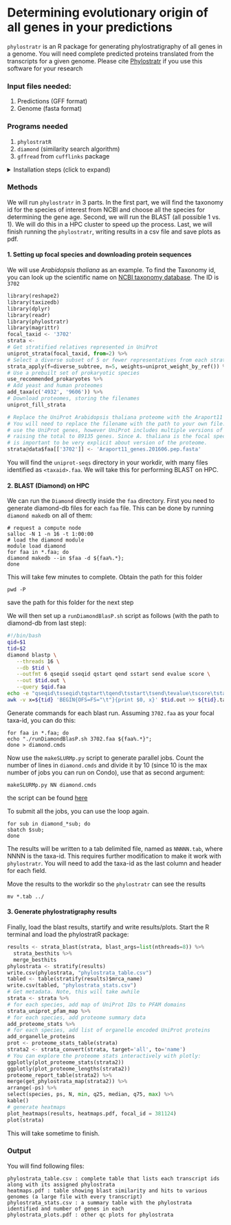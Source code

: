 #  Determining evolutionary origin of all genes in your predictions

`phylostratr` is an R package for generating phylostratigraphy of all genes in a genome. You will need complete predicted proteins translated from the transcripts for a given genome. Please cite [Phylostratr](https://www.biorxiv.org/content/early/2018/07/03/360164) if you use this software for your research

### Input files needed:

1. Predictions (GFF format)
2. Genome (fasta format)

### Programs needed

1. `phylostratR`
2. `diamond` (similarity search algorithm)
3. `gffread` from `cufflinks` package

<details>
  <summary>Installation steps (click to expand)</summary>

Following instructions will work on any `apt` based package manager systems such as Ubuntu or Mint. If you have any other system, you can use the `dockerfile` and run them as container (in the future).

```
# install R
sudo apt install r-base-core
# this may or may not be the latest version
# check R version
R --version
# if less than 3.4.2, continue with updating R
```

### Update R

First, you need to know what Ubuntu you are running. For that:
```
lsb_release -a
# note down the codename from the output, eg: artful
sudo su
echo "deb http://www.stats.bris.ac.uk/R/bin/linux/ubuntu artful/" >> /etc/apt/sources.list
apt-key adv --keyserver keyserver.ubuntu.com --recv-keys E084DAB9
apt-get update
apt-get upgrade
R --version
# check R version again to make sure you have the latest version
```
You can proceed, if you have the R version > 3.4.3

```
R version 3.4.4 (2018-03-15) -- "Someone to Lean On"
Copyright (C) 2018 The R Foundation for Statistical Computing
Platform: x86_64-pc-linux-gnu (64-bit)

R is free software and comes with ABSOLUTELY NO WARRANTY.
You are welcome to redistribute it under the terms of the
GNU General Public License versions 2 or 3.
For more information about these matters see
http://www.gnu.org/licenses/.
```

### Install dependencies

Again, since this is a apt based system, you can easily install them as follows:
```
sudo apt-get install virtualbox-guest-dkms
sudo apt-get install -y libcurl-dev
sudo apt-get install libssl-dev
sudo apt-get install libxml2-dev
```
For R packages, you need to first get to the R terminal

```
R
```
From there, install packages:
```
install.packages("curl")
install.packages("devtools")
# phylostratr
install_github("arendsee/phylostratr")
```

With this, you will be set to run `phylostratr` analysis.
</details>

### Methods


We will run `phylostratr` in 3 parts. In the first part, we will find the taxonomy id for the species of interest from NCBI and choose all the species for determining the gene age. Second, we will run the BLAST (all possible 1 vs. 1). We will do this in a HPC cluster to speed up the process. Last, we will finish running the `phylostratr`, writing results in a csv file and save plots as pdf.

#### 1. Setting up focal species and downloading protein sequences

We will use _Arabidopsis thaliana_ as an example. To find the Taxonomy id, you can look up the scientific name on [NCBI taxonomy database](https://www.ncbi.nlm.nih.gov/taxonomy). The ID is `3702`

```python
library(reshape2)
library(taxizedb)
library(dplyr)
library(readr)
library(phylostratr)
library(magrittr)
focal_taxid <- '3702'
strata <-
# Get stratified relatives represented in UniProt
uniprot_strata(focal_taxid, from=2) %>%
# Select a diverse subset of 5 or fewer representatives from each stratum.
strata_apply(f=diverse_subtree, n=5, weights=uniprot_weight_by_ref()) %>%
# Use a prebuilt set of prokaryotic species
use_recommended_prokaryotes %>%
# Add yeast and human proteomes
add_taxa(c('4932', '9606')) %>%
# Download proteomes, storing the filenames
uniprot_fill_strata

# Replace the UniProt Arabidopsis thaliana proteome with the Araport11 proteome.
# You will need to replace the filename with the path to your own file. You can
# use the UniProt genes, however UniProt includes multiple versions of each gene,
# raising the total to 89135 genes. Since A. thaliana is the focal species, it
# is important to be very explicit about version of the proteome.
strata@data$faa[['3702']] <- 'Araport11_genes.201606.pep.fasta'
```

You will find the `uniprot-seqs` directory in your workdir, with many files identified as `<taxaid>.faa`. We will take this for performing BLAST on HPC.

#### 2. BLAST (Diamond) on HPC


We can run the `Diamond` directly inside the  `faa` directory. First you need to generate diamond-db files for each `faa` file. This can be done by running `diamond makedb` on all of them:

```
# request a compute node
salloc -N 1 -n 16 -t 1:00:00
# load the diamond module
module load diamond
for faa in *.faa; do
diamond makedb --in $faa -d ${faa%.*};
done
```
This will take few minutes to complete. Obtain the path for this folder
```
pwd -P
```
save the path for this folder for the next step

We will then set up a `runDiamondBlasP.sh` script as follows (with the path to diamond-db from last step):

```bash
#!/bin/bash
qid=$1
tid=$2
diamond blastp \
   --threads 16 \
   --db $tid \
   --outfmt 6 qseqid sseqid qstart qend sstart send evalue score \
   --out $tid.out \
   --query $qid.faa
echo -e "qseqid\tsseqid\tqstart\tqend\tsstart\tsend\tevalue\tscore\tstaxid" > ${tid}.out
awk -v x=${tid} 'BEGIN{OFS=FS="\t"}{print $0, x}' $tid.out >> ${tid}.tab
```

Generate commands for each blast run. Assuming `3702.faa` as your focal taxa-id, you can do this:

```
for faa in *.faa; do
echo "./runDiamondBlasP.sh 3702.faa ${faa%.*}";
done > diamond.cmds
```

Now use the `makeSLURMp.py` script to generate parallel jobs. Count the number of lines in `diamond.cmds` and divide it by 10 (since 10 is the max number of jobs you can run on Condo), use that as second argument:

```
makeSLURMp.py NN diamond.cmds
```
the script can be found [here](https://github.com/ISUgenomics/common_scripts/blob/master/makeSLURMp.py)

To submit all the jobs, you can use the loop again.

```
for sub in diamond_*sub; do
sbatch $sub;
done
```
The results will be written to a tab delimited file, named as `NNNNN.tab`, where NNNN is the taxa-id. This requires further modification to make it work with `phylostratr`. You will need to add the taxa-id as the last column and header for each field.

Move the results to the workdir so the `phylostratr` can see the results

```
mv *.tab ../
```

#### 3. Generate phylostratigraphy results

Finally, load the blast results, startify  and write results/plots. Start the R terminal and load the phylostratR package:

```python
results <- strata_blast(strata, blast_args=list(nthreads=8)) %>%
  strata_besthits %>%
  merge_besthits
phylostrata <- stratify(results)
write.csv(phylostrata, "phylostrata_table.csv")
tabled <- table(stratify(results)$mrca_name)
write.csv(tabled, "phylostrata_stats.csv")
# Get metadata. Note, this will take awhile
strata <- strata %>%
# for each species, add map of UniProt IDs to PFAM domains
strata_uniprot_pfam_map %>%
# for each species, add proteome summary data
add_proteome_stats %>%
# for each species, add list of organelle encoded UniProt proteins
add_organelle_proteins
prot <- proteome_stats_table(strata)
strata2 <- strata_convert(strata, target='all', to='name')
# You can explore the proteome stats interactively with plotly:
ggplotly(plot_proteome_stats(strata2))
ggplotly(plot_proteome_lengths(strata2))
proteome_report_table(strata2) %>%
merge(get_phylostrata_map(strata2)) %>%
arrange(-ps) %>%
select(species, ps, N, min, q25, median, q75, max) %>%
kable()
# generate heatmaps
plot_heatmaps(results, heatmaps.pdf, focal_id = 381124)
plot(strata)
```
This will take sometime to finish.


### Output

You will find following files:

```
phylostrata_table.csv : complete table that lists each transcript ids along with its assigned phylostrata
heatmaps.pdf : table showing blast similarity and hits to various genomes (a large file with every transcript)
phylostrata_stats.csv : a summary table with the phylostrata identified and number of genes in each
phylostrata_plots.pdf : other qc plots for phylostrata
```
